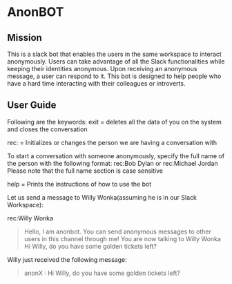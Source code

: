 # AnonBOT
<h2>Mission</h2>
This is a slack bot that enables the users in the same workspace to interact anonymously. Users can take advantage of all the Slack functionalities while keeping their identities anonymous. Upon receiving an anonymous message, a user can respond to it. This bot is designed to help people who have a hard time interacting with their colleagues or introverts.

<h2>User Guide</h2>
Following are the keywords:
exit  = deletes all the data of you on the system and closes the conversation

rec:  = Initializes or changes the person we are having a conversation with

To start a conversation with someone anonymously, specify the full name of the person with the following format:               rec:Bob Dylan or rec:Michael Jordan Please note that the full name section is case sensitive
        
help  = Prints the instructions of how to use the bot

Let us send a message to Willy Wonka(assuming he is in our Slack Workspace):

rec:Willy Wonka
> Hello, I am anonbot. You can send anonymous messages to other users in this channel through me!
> You are now talking to Willy Wonka
Hi Willy, do you have some golden tickets left?

Willy just received the following message:
> anonX : Hi Willy, do you have some golden tickets left?

